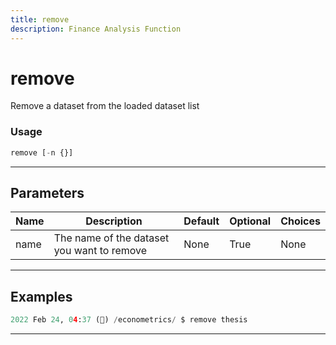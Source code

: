 ```yaml
---
title: remove
description: Finance Analysis Function
---
```


# remove

Remove a dataset from the loaded dataset list

### Usage

```python
remove [-n {}]
```

---

## Parameters

| Name | Description | Default | Optional | Choices |
| ---- | ----------- | ------- | -------- | ------- |
| name | The name of the dataset you want to remove | None | True | None |


---

## Examples

```python
2022 Feb 24, 04:37 (🦋) /econometrics/ $ remove thesis
```
---
